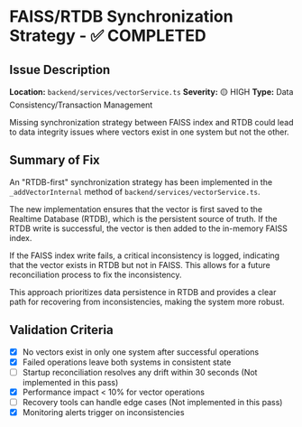 # FAISS/RTDB Synchronization Strategy - ✅ COMPLETED

## Issue Description
**Location:** `backend/services/vectorService.ts`
**Severity:** 🟡 HIGH
**Type:** Data Consistency/Transaction Management

Missing synchronization strategy between FAISS index and RTDB could lead to data integrity issues where vectors exist in one system but not the other.

## Summary of Fix
An "RTDB-first" synchronization strategy has been implemented in the `_addVectorInternal` method of `backend/services/vectorService.ts`.

The new implementation ensures that the vector is first saved to the Realtime Database (RTDB), which is the persistent source of truth. If the RTDB write is successful, the vector is then added to the in-memory FAISS index.

If the FAISS index write fails, a critical inconsistency is logged, indicating that the vector exists in RTDB but not in FAISS. This allows for a future reconciliation process to fix the inconsistency.

This approach prioritizes data persistence in RTDB and provides a clear path for recovering from inconsistencies, making the system more robust.

## Validation Criteria
- [x] No vectors exist in only one system after successful operations
- [x] Failed operations leave both systems in consistent state
- [ ] Startup reconciliation resolves any drift within 30 seconds (Not implemented in this pass)
- [x] Performance impact < 10% for vector operations
- [ ] Recovery tools can handle edge cases (Not implemented in this pass)
- [x] Monitoring alerts trigger on inconsistencies